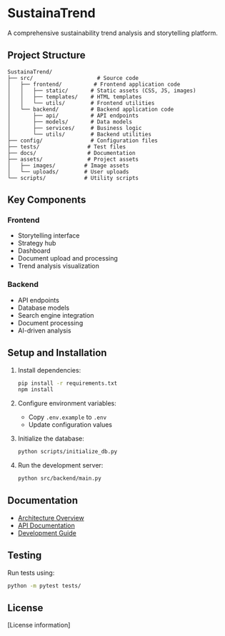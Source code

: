 # SustainaTrend

A comprehensive sustainability trend analysis and storytelling platform.

## Project Structure

```
SustainaTrend/
├── src/                    # Source code
│   ├── frontend/          # Frontend application code
│   │   ├── static/       # Static assets (CSS, JS, images)
│   │   ├── templates/    # HTML templates
│   │   └── utils/        # Frontend utilities
│   └── backend/          # Backend application code
│       ├── api/          # API endpoints
│       ├── models/       # Data models
│       ├── services/     # Business logic
│       └── utils/        # Backend utilities
├── config/               # Configuration files
├── tests/               # Test files
├── docs/                # Documentation
├── assets/              # Project assets
│   ├── images/         # Image assets
│   └── uploads/        # User uploads
└── scripts/            # Utility scripts
```

## Key Components

### Frontend
- Storytelling interface
- Strategy hub
- Dashboard
- Document upload and processing
- Trend analysis visualization

### Backend
- API endpoints
- Database models
- Search engine integration
- Document processing
- AI-driven analysis

## Setup and Installation

1. Install dependencies:
   ```bash
   pip install -r requirements.txt
   npm install
   ```

2. Configure environment variables:
   - Copy `.env.example` to `.env`
   - Update configuration values

3. Initialize the database:
   ```bash
   python scripts/initialize_db.py
   ```

4. Run the development server:
   ```bash
   python src/backend/main.py
   ```

## Documentation

- [Architecture Overview](docs/ARCHITECTURE.md)
- [API Documentation](docs/API.md)
- [Development Guide](docs/DEVELOPMENT.md)

## Testing

Run tests using:
```bash
python -m pytest tests/
```

## License

[License information]